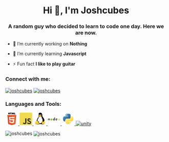 <h1 align="center">Hi 👋, I'm Joshcubes</h1>
<h3 align="center">A random guy who decided to learn to code one day. Here we are now.</h3>

- 🔭 I’m currently working on **Nothing**

- 🌱 I’m currently learning **Javascript**

- ⚡ Fun fact **I like to play guitar**

<h3 align="left">Connect with me:</h3>
<p align="left">
<a href="https://www.youtube.com/channel/UCqPVBajCIs94Ui1ZQ_34L1g" target="blank"><img align="center" src="https://raw.githubusercontent.com/rahuldkjain/github-profile-readme-generator/master/src/images/icons/Social/youtube.svg" alt="joshcubes" height="30" width="40" /></a>
<a href="https://www.twitch.tv/joshcubes" target="blank"><img align="center" src="https://upload.wikimedia.org/wikipedia/commons/d/d3/Twitch_Glitch_Logo_Purple.svg" alt="joshcubes" height="30" width="40" /></a>
</p>

<h3 align="left">Languages and Tools:</h3>
<p align="left"> <a href="https://www.w3.org/html/" target="_blank" rel="noreferrer"> <img src="https://raw.githubusercontent.com/devicons/devicon/master/icons/html5/html5-original-wordmark.svg" alt="html5" width="40" height="40"/> </a> <a href="https://developer.mozilla.org/en-US/docs/Web/JavaScript" target="_blank" rel="noreferrer"> <img src="https://raw.githubusercontent.com/devicons/devicon/master/icons/javascript/javascript-original.svg" alt="javascript" width="40" height="40"/> </a> <a href="https://www.linux.org/" target="_blank" rel="noreferrer"> <img src="https://raw.githubusercontent.com/devicons/devicon/master/icons/linux/linux-original.svg" alt="linux" width="40" height="40"/> </a> <a href="https://nodejs.org" target="_blank" rel="noreferrer"> <img src="https://raw.githubusercontent.com/devicons/devicon/master/icons/nodejs/nodejs-original-wordmark.svg" alt="nodejs" width="40" height="40"/> </a> <a href="https://www.python.org" target="_blank" rel="noreferrer"> <img src="https://raw.githubusercontent.com/devicons/devicon/master/icons/python/python-original.svg" alt="python" width="40" height="40"/> </a> <a href="https://unity.com/" target="_blank" rel="noreferrer"> <img src="https://www.vectorlogo.zone/logos/unity3d/unity3d-icon.svg" alt="unity" width="40" height="40"/> </a> </p>

<p><img align="left" src="https://github-readme-stats.vercel.app/api/top-langs?username=joshcubes&show_icons=true&locale=en&layout=compact" alt="joshcubes" /></p>

<p>&nbsp;<img align="center" src="https://github-readme-stats.vercel.app/api?username=joshcubes&show_icons=true&locale=en" alt="joshcubes" /></p>

